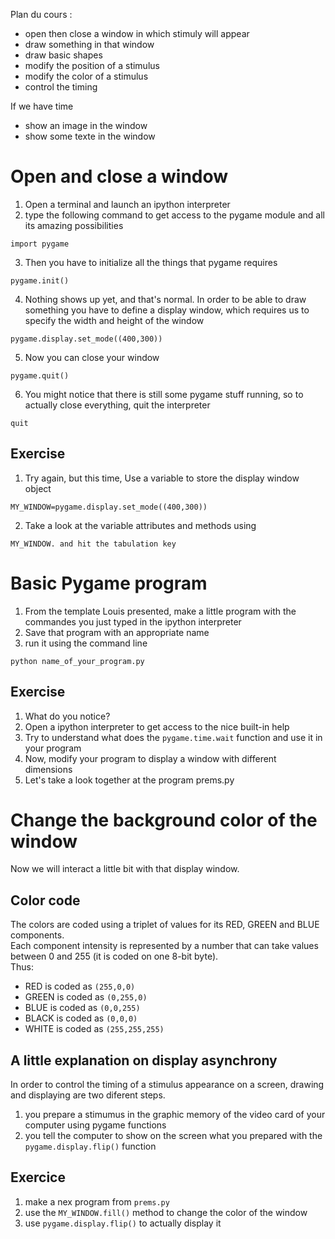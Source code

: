 Plan du cours :

- open then close a window in which stimuly will appear
- draw something in that window
- draw basic shapes
- modify the position of a stimulus
- modify the color of a stimulus
- control the timing

If we have time

- show an image in the window
- show some texte in the window

# Open and close a window

1. Open a terminal and launch an ipython interpreter
2. type the following command to get access to the pygame module and all its amazing possibilities
```
import pygame
```

3. Then you have to initialize all the things that pygame requires
```
pygame.init()
```

4. Nothing shows up yet, and that's normal. In order to be able to draw something you have to define a display window, which requires us to specify the width and height of the window
```
pygame.display.set_mode((400,300))
```

5. Now you can close your window
```
pygame.quit()
```

6. You might notice that there is still some pygame stuff running, so to actually close everything, quit the interpreter
```
quit
```

## Exercise
1. Try again, but this time, Use a variable to store the display window object
```
MY_WINDOW=pygame.display.set_mode((400,300))
```

2. Take a look at the variable attributes and methods using
```
MY_WINDOW. and hit the tabulation key
```

# Basic Pygame program

1. From the template Louis presented, make a little program with the commandes you just typed in the ipython interpreter
2. Save that program with an appropriate name
3. run it using the command line
```
python name_of_your_program.py
```

## Exercise
1. What do you notice?
2. Open a ipython interpreter to get access to the nice built-in help
3. Try to understand what does the `pygame.time.wait` function and use it in your program
4. Now, modify your program to display a window with different dimensions
5. Let's take a look together at the program prems.py

# Change the background color of the window

Now we will interact a little bit with that display window.

## Color code

The colors are coded using a triplet of values for its RED, GREEN and BLUE components.  
Each component intensity is represented by a number that can take values between 0 and 255 (it is coded on one 8-bit byte).  
Thus:

- RED is coded as `(255,0,0)`  
- GREEN is coded as `(0,255,0)`
- BLUE is coded as `(0,0,255)`
- BLACK is coded as `(0,0,0)`
- WHITE is coded as `(255,255,255)`

## A little explanation on display asynchrony

In order to control the timing of a stimulus appearance on a screen, drawing and displaying are two diferent steps.

1. you prepare a stimumus in the graphic memory of the video card of your computer using pygame functions
2. you tell the computer to show on the screen what you prepared with the `pygame.display.flip()` function

## Exercice

1. make a nex program from `prems.py`
2. use the `MY_WINDOW.fill()` method to change the color of the window
3. use `pygame.display.flip()` to actually display it
